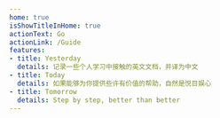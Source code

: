 ```yaml
---
home: true
isShowTitleInHome: true
actionText: Go
actionLink: /Guide
features:
- title: Yesterday
  details: 记录一些个人学习中接触的英文文档，并译为中文
- title: Today
  details: 如果能够为你提供些许有价值的帮助，自然是悦目娱心
- title: Tomorrow
  details: Step by step, better than better
---
```

